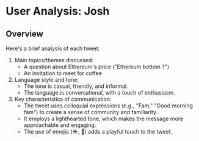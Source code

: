 # User Analysis: Josh

## Overview

Here's a brief analysis of each tweet:

1. Main topics/themes discussed:
   - A question about Ethereum's price ("Ethereum bottom ?")
   - An invitation to meet for coffee
2. Language style and tone:
   - The tone is casual, friendly, and informal.
   - The language is conversational, with a touch of enthusiasm.
3. Key characteristics of communication:
   - The tweet uses colloquial expressions (e.g., "Fam," "Good morning fam") to create a sense of community and familiarity.
   - It employs a lighthearted tone, which makes the message more approachable and engaging.
   - The use of emojis (☀️, 🖤) adds a playful touch to the tweet.